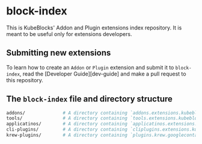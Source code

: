 # block-index
This is KubeBlocks' Addon and Plugin extensions index repository. It is meant to be useful only for extensions developers.

## Submitting new extensions

To learn how to create an `Addon` or `Plugin` extension and submit it to `block-index`, read the [Developer Guide][dev-guide]
and make a pull request to this repository.


## The `block-index` file and directory structure

```bash
addons/              # A directory containing `addons.extensions.kubeblocks.io` manifests.
tools/               # A directory containing `tools.extensions.kubeblocks.io` manifests.
applicatinos/        # A directory containing `applicatinos.extensions.kubeblocks.io` manifests.
cli-plugins/         # A directory containing `cliplugins.extensions.kubeblocks.io` manifests.
krew-plugins/        # A directory containing `plugins.krew.googlecontainertools.github.com` manifests.
```